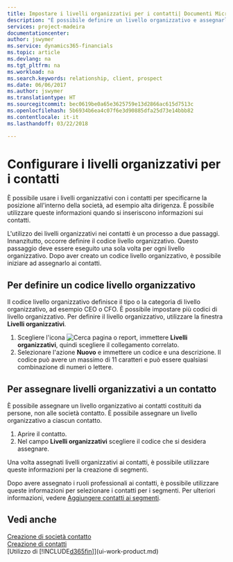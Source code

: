 ```yaml
---
title: Impostare i livelli organizzativi per i contatti| Documenti Microsoft
description: "È possibile definire un livello organizzativo e assegnarlo al contatto per indicare la posizione all'interno della rispettiva società, ad esempio alta dirigenza."
services: project-madeira
documentationcenter: 
author: jswymer
ms.service: dynamics365-financials
ms.topic: article
ms.devlang: na
ms.tgt_pltfrm: na
ms.workload: na
ms.search.keywords: relationship, client, prospect
ms.date: 06/06/2017
ms.author: jswymer
ms.translationtype: HT
ms.sourcegitcommit: bec0619be0a65e3625759e13d2866ac615d7513c
ms.openlocfilehash: 5b6934b6ea4c07f6e3d90885dfa25d73e14bbb82
ms.contentlocale: it-it
ms.lasthandoff: 03/22/2018

---
```

# <a name="set-up-organizational-levels-for-contact-persons"></a>Configurare i livelli organizzativi per i contatti
È possibile usare i livelli organizzativi con i contatti per specificarne la posizione all'interno della società, ad esempio alta dirigenza. È possibile utilizzare queste informazioni quando si inseriscono informazioni sui contatti.

L'utilizzo dei livelli organizzativi nei contatti è un processo a due passaggi. Innanzitutto, occorre definire il codice livello organizzativo. Questo passaggio deve essere eseguito una sola volta per ogni livello organizzativo. Dopo aver creato un codice livello organizzativo, è possibile iniziare ad assegnarlo ai contatti.

## <a name="to-define-an-organizational-level-code"></a>Per definire un codice livello organizzativo
Il codice livello organizzativo definisce il tipo o la categoria di livello organizzativo, ad esempio CEO o CFO. È possibile impostare più codici di livello organizzativo. Per definire il livello organizzativo, utilizzare la finestra **Livelli organizzativi**.

1. Scegliere l'icona ![Cerca pagina o report](media/ui-search/search_small.png "icona Cerca pagina o report"), immettere **Livelli organizzativi**, quindi scegliere il collegamento correlato.
2. Selezionare l'azione **Nuovo** e immettere un codice e una descrizione. Il codice può avere un massimo di 11 caratteri e può essere qualsiasi combinazione di numeri o lettere.

## <a name="to-assign-organizational-levels-to-a-contact-person"></a>Per assegnare livelli organizzativi a un contatto
È possibile assegnare un livello organizzativo ai contatti costituiti da persone, non alle società contatto. È possibile assegnare un livello organizzativo a ciascun contatto.

1. Aprire il contatto.
2. Nel campo **Livelli organizzativi** scegliere il codice che si desidera assegnare.

Una volta assegnati livelli organizzativi ai contatti, è possibile utilizzare queste informazioni per la creazione di segmenti.

Dopo avere assegnato i ruoli professionali ai contatti, è possibile utilizzare queste informazioni per selezionare i contatti per i segmenti. Per ulteriori informazioni, vedere [Aggiungere contatti ai segmenti](marketing-add-contact-segment.md).

## <a name="see-also"></a>Vedi anche
[Creazione di società contatto](marketing-create-contact-companies.md)  
[Creazione di contatti](marketing-create-contact-persons.md)  
[Utilizzo di [!INCLUDE[d365fin](includes/d365fin_md.md)]](ui-work-product.md)  


